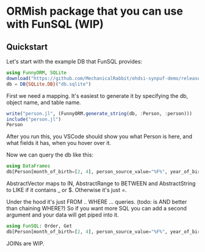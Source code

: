 # ORMish package that you can use with FunSQL (WIP)

<!-- <details open><summary>Julia Code</summary>xx</details> -->

## Quickstart

Let's start with the example DB that FunSQL provides: 

```julia 
using FunnyORM, SQLite
download("https://github.com/MechanicalRabbit/ohdsi-synpuf-demo/releases/download/20210412/synpuf-10p.sqlite", "db.sqlite")
db = DB{SQLite.DB}("db.sqlite")

```
First we need a mapping. It's easiest to generate it by specifying the db, object name, and table name.
```julia
write("person.jl", (FunnyORM.generate_string(db, :Person, :person)))
include("person.jl")
Person
```
After you run this, you VSCode should show you what Person is here, and what fields it has, when you hover over it.

Now we can query the db like this: 
```julia
using DataFrames
db[Person[month_of_birth=[2, 4], person_source_value="%F%", year_of_birth=1900:1930]] |> DataFrame
```
AbstractVector maps to IN, AbstractRange to BETWEEN and AbstractString to LIKE if it contains _ or $.
Otherwise it's just =.

Under the hood it's just FROM .. WHERE ... queries.   (todo: is AND better than chaining WHERE?)
So if you want more SQL you can add a second argument and your data will get piped into it.
```julia
using FunSQL: Order, Get
db[Person[month_of_birth=[2, 4], person_source_value="%F%", year_of_birth=1900:1930], Order(Get.year_of_birth)] |> DataFrame
```

JOINs are WIP.